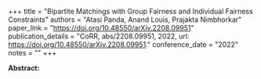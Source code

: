 +++
title = "Bipartite Matchings with Group Fairness and Individual Fairness Constraints"
authors = "Atasi Panda, Anand Louis, Prajakta Nimbhorkar"
paper_link = "https://doi.org/10.48550/arXiv.2208.09951"
publication_details = "CoRR, abs/2208.09951, 2022, url: <a href='https://doi.org/10.48550/arXiv.2208.09951' target='_blank'>https://doi.org/10.48550/arXiv.2208.09951</a>."
conference_date = "2022"
notes = ""
+++

<b>Abstract:</b>

